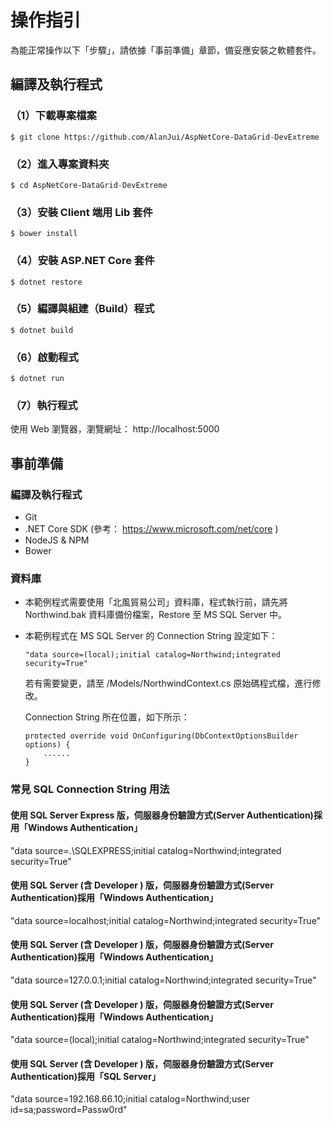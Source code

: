# 操作指引

為能正常操作以下「步驟」，請依據「事前準備」章節，備妥應安裝之軟體套件。

## 編譯及執行程式

### （1）下載專案檔案
```
$ git clone https://github.com/AlanJui/AspNetCore-DataGrid-DevExtreme
```
### （2）進入專案資料夾
```
$ cd AspNetCore-DataGrid-DevExtreme
```
### （3）安裝 Client 端用 Lib 套件
```
$ bower install
```

### （4）安裝 ASP.NET Core 套件
```
$ dotnet restore
```

### （5）編譯與組建（Build）程式
```
$ dotnet build
```

### （6）啟動程式
```
$ dotnet run
```

### （7）執行程式
使用 Web 瀏覽器，瀏覽網址： http://localhost:5000


## 事前準備

### 編譯及執行程式

 - Git
 - .NET Core SDK (參考： https://www.microsoft.com/net/core )
 - NodeJS & NPM
 - Bower

### 資料庫

 - 本範例程式需要使用「北風貿易公司」資料庫，程式執行前，請先將 Northwind.bak 資料庫備份檔案，Restore 至 MS SQL Server 中。

 - 本範例程式在 MS SQL Server 的 Connection String 設定如下：
    ```
    "data source=(local);initial catalog=Northwind;integrated security=True"
    ```

    若有需要變更，請至 /Models/NorthwindContext.cs 原始碼程式檔，進行修改。

    Connection String 所在位置，如下所示：

    ```
    protected override void OnConfiguring(DbContextOptionsBuilder options) {
        ......
    }    
    ```
### 常見 SQL Connection String 用法

#### 使用 SQL Server Express 版，伺服器身份驗證方式(Server Authentication)採用「Windows Authentication」
"data source=.\SQLEXPRESS;initial catalog=Northwind;integrated security=True"

#### 使用 SQL Server (含 Developer ) 版，伺服器身份驗證方式(Server Authentication)採用「Windows Authentication」
"data source=localhost;initial catalog=Northwind;integrated security=True"

#### 使用 SQL Server (含 Developer ) 版，伺服器身份驗證方式(Server Authentication)採用「Windows Authentication」
"data source=127.0.0.1;initial catalog=Northwind;integrated security=True"

#### 使用 SQL Server (含 Developer ) 版，伺服器身份驗證方式(Server Authentication)採用「Windows Authentication」
"data source=(local);initial catalog=Northwind;integrated security=True"

#### 使用 SQL Server (含 Developer ) 版，伺服器身份驗證方式(Server Authentication)採用「SQL Server」
"data source=192.168.66.10;initial catalog=Northwind;user id=sa;password=Passw0rd"

